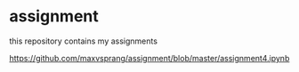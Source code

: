 # assignment
this repository contains my assignments

https://github.com/maxvsprang/assignment/blob/master/assignment4.ipynb
